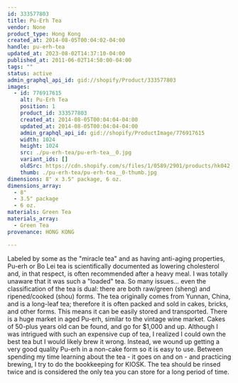 ```yaml
---
id: 333577803
title: Pu-Erh Tea
vendor: None
product_type: Hong Kong
created_at: 2014-08-05T00:04:02-04:00
handle: pu-erh-tea
updated_at: 2023-08-02T14:37:10-04:00
published_at: 2011-06-02T14:50:00-04:00
tags: ""
status: active
admin_graphql_api_id: gid://shopify/Product/333577803
images:
  - id: 776917615
    alt: Pu-Erh Tea
    position: 1
    product_id: 333577803
    created_at: 2014-08-05T00:04:04-04:00
    updated_at: 2014-08-05T00:04:04-04:00
    admin_graphql_api_id: gid://shopify/ProductImage/776917615
    width: 1024
    height: 1024
    src: ./pu-erh-tea/pu-erh-tea__0.jpg
    variant_ids: []
    oldSrc: https://cdn.shopify.com/s/files/1/0589/2901/products/hk042.jpeg?v=1407211444
    thumb: ./pu-erh-tea/pu-erh-tea__0-thumb.jpg
dimensions: 8" x 3.5" package, 6 oz.
dimensions_array:
  - 8"
  - 3.5" package
  - 6 oz.
materials: Green Tea
materials_array:
  - Green Tea
provenance: HONG KONG

---
```


Labeled by some as the "miracle tea" and as having anti-aging properties, Pu-erh or Bo Lei tea is scientifically documented as lowering cholesterol and, in that respect, is often recommended after a heavy meal. I was totally unaware that it was such a "loaded" tea. So many issues... even the classification of the tea is dual: there are both raw/green (sheng) and ripened/cooked (shou) forms. The tea originally comes from Yunnan, China, and is a long-leaf tea; therefore it is often packed and sold in cakes, bricks, and other forms. This means it can be easily stored and transported. There is a huge market in aged Pu-erh, similar to the vintage wine market. Cakes of 50-plus years old can be found, and go for $1,000 and up. Although I was intrigued with such an expensive cup of tea, I realized I could own the best tea but I would likely brew it wrong. Instead, we wound up getting a very good quality Pu-erh in a non-cake form so it is easy to use. Between spending my time learning about the tea - it goes on and on - and practicing brewing, I try to do the bookkeeping for KIOSK. The tea should be rinsed twice and is considered the only tea you can store for a long period of time.